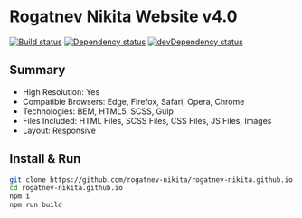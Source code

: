 # Rogatnev Nikita Website v4.0

[![Build status][travis-image]][travis-url] [![Dependency status][dependency-image]][dependency-url] [![devDependency status][dev-dependency-image]][dev-dependency-url]

## Summary
* High Resolution: Yes
* Compatible Browsers: Edge, Firefox, Safari, Opera, Chrome
* Technologies: BEM, HTML5, SCSS, Gulp
* Files Included: HTML Files, SCSS Files, CSS Files, JS Files, Images
* Layout: Responsive

## Install & Run
```bash
git clone https://github.com/rogatnev-nikita/rogatnev-nikita.github.io
cd rogatnev-nikita.github.io
npm i
npm run build
```
[travis-image]: https://travis-ci.org/rogatnev-nikita/rogatnev-nikita.github.io.svg?branch=master
[travis-url]: https://travis-ci.org/rogatnev-nikita/rogatnev-nikita.github.io

[dependency-image]: https://david-dm.org/rogatnev-nikita/rogatnev-nikita.github.io.svg?style=flat-square
[dependency-url]: https://david-dm.org/rogatnev-nikita/rogatnev-nikita.github.io

[dev-dependency-image]: https://david-dm.org/rogatnev-nikita/rogatnev-nikita.github.io/dev-status.svg?style=flat-square
[dev-dependency-url]: https://david-dm.org/rogatnev-nikita/rogatnev-nikita.github.io#info=devDependencies
